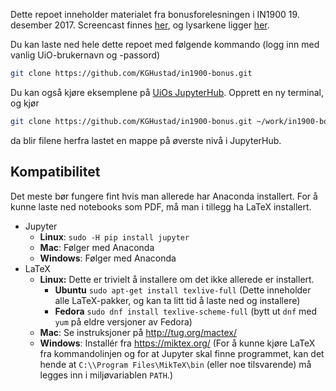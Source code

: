 Dette repoet inneholder materialet fra bonusforelesningen i IN1900 19. desember 2017. Screencast finnes [her](https://screencast.uninett.no/relay/ansatt/krihusuio.no/2017/19.12/2338798/IN1900_2017-12-19_Bonusforelesning_-_20171219_132900_39.html), og lysarkene ligger [her](http://folk.uio.no/krihus/in1900/h17/bonus.pdf).

Du kan laste ned hele dette repoet med følgende kommando (logg inn med vanlig UiO-brukernavn og -passord)
``` sh
git clone https://github.com/KGHustad/in1900-bonus.git
```

Du kan også kjøre eksemplene på [UiOs JupyterHub](https://jupyterhub.uio.no). Opprett en ny terminal, og kjør
``` sh
git clone https://github.com/KGHustad/in1900-bonus.git ~/work/in1900-bonus
```
da blir filene herfra lastet en mappe på øverste nivå i JupyterHub.

## Kompatibilitet
Det meste bør fungere fint hvis man allerede har Anaconda installert. For å kunne laste ned notebooks som PDF, må man i tillegg ha LaTeX installert.

* Jupyter
  * __Linux__: `sudo -H pip install jupyter`
  * __Mac__: Følger med Anaconda
  * __Windows__: Følger med Anaconda
* LaTeX
  * __Linux:__ Dette er trivielt å installere om det ikke allerede er installert.
    * __Ubuntu__ `sudo apt-get install texlive-full` (Dette inneholder alle LaTeX-pakker, og kan ta litt tid å laste ned og installere)
    * __Fedora__ `sudo dnf install texlive-scheme-full` (bytt ut `dnf` med `yum` på eldre versjoner av Fedora)
  * __Mac__: Se instruksjoner på http://tug.org/mactex/
  * __Windows__: Installér fra https://miktex.org/ (For å kunne kjøre LaTeX fra kommandolinjen og for at Jupyter skal finne programmet, kan det hende at `C:\\Program Files\MikTeX\bin` (eller noe tilsvarende) må legges inn i miljøvariablen `PATH`.)
